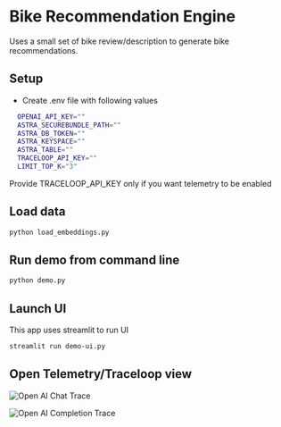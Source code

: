 # Bike Recommendation Engine
Uses a small set of bike review/description to generate bike recommendations.

## Setup
- Create .env file with following values
```sh
  OPENAI_API_KEY=""
  ASTRA_SECUREBUNDLE_PATH=""
  ASTRA_DB_TOKEN=""
  ASTRA_KEYSPACE=""
  ASTRA_TABLE=""
  TRACELOOP_API_KEY=""
  LIMIT_TOP_K="3"
```
Provide TRACELOOP_API_KEY only if you want telemetry to be enabled

## Load data
```sh
python load_embeddings.py
```
## Run demo from command line
```sh
python demo.py
```
## Launch UI
This app uses streamlit to run UI
```sh
streamlit run demo-ui.py
```
## Open Telemetry/Traceloop view
![Open AI Chat Trace](https://github.com/mangatrai/vector-db-examples/assets/13439074/78ac563e-1187-4baf-b64c-0d7b45a2fe95)

![Open AI Completion Trace](https://github.com/mangatrai/vector-db-examples/assets/13439074/f1b85aa0-46a9-4ccb-856e-9fb0aa1c3537)

